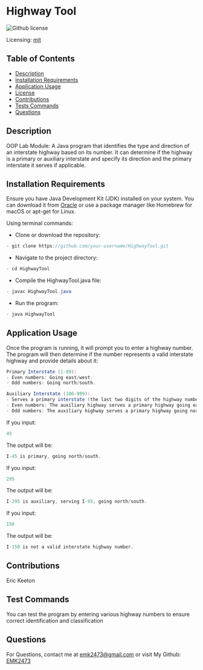 # Highway Tool
![Github license](https://img.shields.io/badge/mit-blue.svg)
 
 Licensing: [mit](https://choosealicense.com/licenses/mit/)

## Table of Contents
- [Description](#description)
- [Installation Requirements](#installation-requirements)
- [Application Usage](#application-usage)
- [License](#licensing-information)
- [Contributions](#contributions)
- [Tests Commands](#tests-commands)
- [Questions](#questions)
## Description
OOP Lab Module: A Java program that identifies the type and direction of an interstate highway based on its number. It can determine if the highway is a primary or auxiliary interstate and specify its direction and the primary interstate it serves if applicable.

## Installation Requirements
Ensure you have Java Development Kit (JDK) installed on your system. You can download it from [Oracle](https://www.oracle.com/java/technologies/downloads/) or use a package manager like Homebrew for macOS or apt-get for Linux. 


Using terminal commands: 

- Clone or download the repository: 
```Java 
- git clone https://github.com/your-username/HighwayTool.git 
```

- Navigate to the project directory: 
```Java
- cd HighwayTool 
```
- Compile the HighwayTool.java file: 
```Java
- javac HighwayTool.java 
```
- Run the program: 
```Java
- java HighwayTool
```  

## Application Usage
Once the program is running, it will prompt you to enter a highway number. The program will then determine if the number represents a valid interstate highway and provide details about it:  
```Java
Primary Interstate (1-99):  
- Even numbers: Going east/west. 
- Odd numbers: Going north/south. 
```
```Java
Auxiliary Interstate (100-999):  
- Serves a primary interstate (the last two digits of the highway number). 
- Even numbers: The auxiliary highway serves a primary highway going east/west. 
- Odd numbers: The auxiliary highway serves a primary highway going north/south. 
```
If you input: 

```Java
45 
```
The output will be:
```Java
I-45 is primary, going north/south. 
```
If you input:
```Java
295
``` 
The output will be:
```Java
I-295 is auxiliary, serving I-95, going north/south. 
```
If you input: 
```Java
150
``` 
The output will be:
```Java
I-150 is not a valid interstate highway number.
```

## Contributions
Eric Keeton

## Test Commands
You can test the program by entering various highway numbers to ensure correct identification and classification

## Questions
For Questions, contact me at emk2473@gmail.com or visit My Github: [EMK2473](https://github.com/EMK2473)